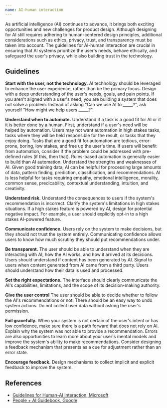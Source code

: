 ```yaml
---
name: AI-human interaction
---
```


As artificial intelligence (AI) continues to advance, it brings both exciting opportunities and new challenges for product design. Although designing for AI still requires adhering to human-centered design principles, additional considerations such as ethics, privacy, trust, and transparency must be taken into account. The guidelines for AI-human interaction are crucial in ensuring that AI systems prioritize the user's needs, behave ethically, and safeguard the user's privacy, while also building trust in the technology.

## Guidelines

**Start with the user, not the technology.** AI technology should be leveraged to enhance the user experience, rather than be the primary focus. Design with a deep understanding of the user's needs, goals, and pain points. If you aren't aligned with a user's need, you are building a system that does not solve a problem. Instead of asking "Can we use AI to _____?", ask yourself "How might we help users _____?".

**Understand when to automate.** Understand if a task is a good fit for AI or if it is better done by a human. First, understand if a user's need will be helped by automation. Users may not want automation in high stakes tasks, tasks where they will be held responsible for the result, or tasks that they enjoy doing. Tasks that are a good fit for automation are tedious, error-prone, boring, low stakes, and free up the user's time. If users will benefit from automation, consider if the problem could be addressed with pre-defined rules (if this, then that). Rules-based automation is generally easier to build than AI automation. Understand the strengths and weaknesses of AI. Given good training data, AI can be helpful for processing large amounts of data, pattern finding, prediction, classification, and recommendations. AI is less helpful for tasks requiring empathy, emotional intelligence, morality, common sense, predicability, contextual understanding, intuition, and creativity.

**Understand risk.** Understand the consequences to users if the system's recommendation is incorrect. Clarify the system's limitations in high stakes situations. If a high stakes feature is powered by AI, design for potential negative impact. For example, a user should explicitly opt-in to a high stakes AI-powered feature.

**Communicate confidence.** Users rely on the system to make decisions, but they should not trust the system entirely. Communicating confidence allows users to know how much scrutiny they should put recommendations under.

**Be transparent.** The user should be able to understand when they are interacting with AI, how the AI works, and how it arrived at its decisions. Users should understand if content has been generated by AI. Signal to users when content generated from AI came from a third party. Users should understand how their data is used and processed.

**Set the right expectations.** The interface should clearly communicate the AI's capabilities, limitations, and the scope of its decision-making authority.

**Give the user control** The user should be able to decide whether to follow the AI's recommendations or not. There should be an easy way to undo system actions. Do not collect user data without asking the user's permission.

**Fail gracefully.** When your system is not certain of the user's intent or has low confidence, make sure there is a path forward that does not rely on AI. Explain why the system was not able to provide a recommendation. Errors are also opportunities to learn more about your user's mental models and improve the system's ability to make recommendations. Consider designing a feedback mechanism that presents as a cue for adjustment rather than an error state.

**Encourage feedback.** Design mechanisms to collect implicit and explicit feedback to improve the system.

## References

- [Guidelines for Human-AI Interaction, Microsoft](https://www.microsoft.com/en-us/research/uploads/prod/2019/01/Guidelines-for-Human-AI-Interaction-camera-ready.pdf)
- [People + AI Guidebook, Google](https://pair.withgoogle.com/guidebook)
